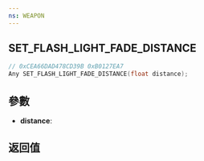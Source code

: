 ```yaml
---
ns: WEAPON
---
```

## SET_FLASH_LIGHT_FADE_DISTANCE

```c
// 0xCEA66DAD478CD39B 0xB0127EA7
Any SET_FLASH_LIGHT_FADE_DISTANCE(float distance);
```


## 參數
* **distance**: 

## 返回值
